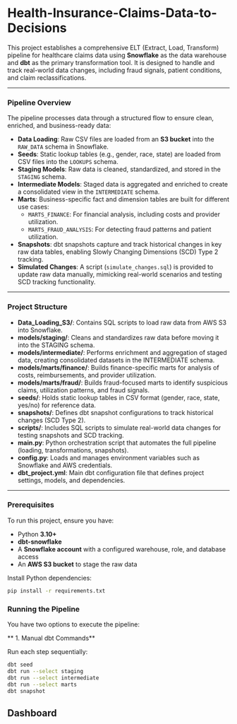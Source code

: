 # Health-Insurance-Claims-Data-to-Decisions

This project establishes a comprehensive ELT (Extract, Load, Transform) pipeline for healthcare claims data using **Snowflake** as the data warehouse and **dbt** as the primary transformation tool. It is designed to handle and track real-world data changes, including fraud signals, patient conditions, and claim reclassifications.

---

### Pipeline Overview

The pipeline processes data through a structured flow to ensure clean, enriched, and business-ready data:

- **Data Loading**: Raw CSV files are loaded from an **S3 bucket** into the `RAW_DATA` schema in Snowflake.  
- **Seeds**: Static lookup tables (e.g., gender, race, state) are loaded from CSV files into the `LOOKUPS` schema.  
- **Staging Models**: Raw data is cleaned, standardized, and stored in the `STAGING` schema.  
- **Intermediate Models**: Staged data is aggregated and enriched to create a consolidated view in the `INTERMEDIATE` schema.  
- **Marts**: Business-specific fact and dimension tables are built for different use cases:
  - `MARTS_FINANCE`: For financial analysis, including costs and provider utilization.  
  - `MARTS_FRAUD_ANALYSIS`: For detecting fraud patterns and patient utilization.  
- **Snapshots**: dbt snapshots capture and track historical changes in key raw data tables, enabling Slowly Changing Dimensions (SCD) Type 2 tracking.  
- **Simulated Changes**: A script (`simulate_changes.sql`) is provided to update raw data manually, mimicking real-world scenarios and testing SCD tracking functionality.  

---
### Project Structure

- **Data_Loading_S3/**: Contains SQL scripts to load raw data from AWS S3 into Snowflake.  
- **models/staging/**: Cleans and standardizes raw data before moving it into the STAGING schema.  
- **models/intermediate/**: Performs enrichment and aggregation of staged data, creating consolidated datasets in the INTERMEDIATE schema.  
- **models/marts/finance/**: Builds finance-specific marts for analysis of costs, reimbursements, and provider utilization.  
- **models/marts/fraud/**: Builds fraud-focused marts to identify suspicious claims, utilization patterns, and fraud signals.  
- **seeds/**: Holds static lookup tables in CSV format (gender, race, state, yes/no) for reference data.  
- **snapshots/**: Defines dbt snapshot configurations to track historical changes (SCD Type 2).  
- **scripts/**: Includes SQL scripts to simulate real-world data changes for testing snapshots and SCD tracking.  
- **main.py**: Python orchestration script that automates the full pipeline (loading, transformations, snapshots).  
- **config.py**: Loads and manages environment variables such as Snowflake and AWS credentials.  
- **dbt_project.yml**: Main dbt configuration file that defines project settings, models, and dependencies.  
---
### Prerequisites

To run this project, ensure you have:

- Python **3.10+**  
- **dbt-snowflake**  
- A **Snowflake account** with a configured warehouse, role, and database access  
- An **AWS S3 bucket** to stage the raw data  

Install Python dependencies:

```bash
pip install -r requirements.txt 
```

### Running the Pipeline

You have two options to execute the pipeline:

** 1. Manual dbt Commands**

Run each step sequentially:

```bash
dbt seed
dbt run --select staging
dbt run --select intermediate
dbt run --select marts
dbt snapshot
```
## Dashboard
